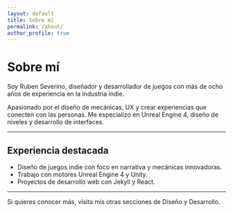 ```yaml
---
layout: default
title: Sobre mí
permalink: /about/
author_profile: true
---
```


# Sobre mí

Soy Ruben Severino, diseñador y desarrollador de juegos con más de ocho años de experiencia en la industria indie.

Apasionado por el diseño de mecánicas, UX y crear experiencias que conecten con las personas. Me especializo en Unreal Engine 4, diseño de niveles y desarrollo de interfaces.

---

## Experiencia destacada

- Diseño de juegos indie con foco en narrativa y mecánicas innovadoras.
- Trabajo con motores Unreal Engine 4 y Unity.
- Proyectos de desarrollo web con Jekyll y React.

---

Si quieres conocer más, visita mis otras secciones de Diseño y Desarrollo.

